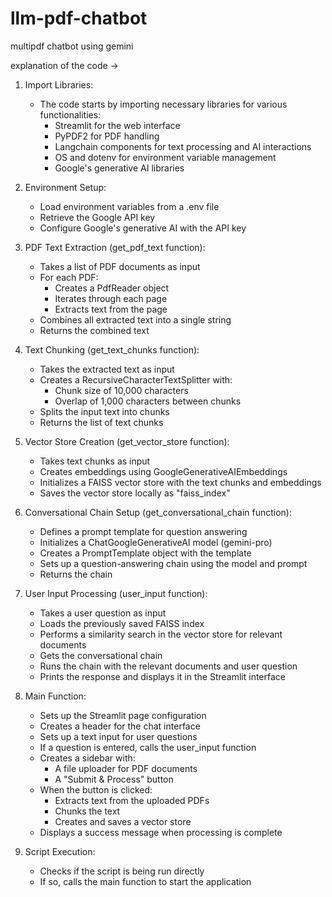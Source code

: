 ﻿# llm-pdf-chatbot

multipdf chatbot using gemini

explanation of the code ->

1. Import Libraries:
   - The code starts by importing necessary libraries for various functionalities:
     - Streamlit for the web interface
     - PyPDF2 for PDF handling
     - Langchain components for text processing and AI interactions
     - OS and dotenv for environment variable management
     - Google's generative AI libraries

2. Environment Setup:
   - Load environment variables from a .env file
   - Retrieve the Google API key
   - Configure Google's generative AI with the API key

3. PDF Text Extraction (get_pdf_text function):
   - Takes a list of PDF documents as input
   - For each PDF:
     - Creates a PdfReader object
     - Iterates through each page
     - Extracts text from the page
   - Combines all extracted text into a single string
   - Returns the combined text

4. Text Chunking (get_text_chunks function):
   - Takes the extracted text as input
   - Creates a RecursiveCharacterTextSplitter with:
     - Chunk size of 10,000 characters
     - Overlap of 1,000 characters between chunks
   - Splits the input text into chunks
   - Returns the list of text chunks

5. Vector Store Creation (get_vector_store function):
   - Takes text chunks as input
   - Creates embeddings using GoogleGenerativeAIEmbeddings
   - Initializes a FAISS vector store with the text chunks and embeddings
   - Saves the vector store locally as "faiss_index"

6. Conversational Chain Setup (get_conversational_chain function):
   - Defines a prompt template for question answering
   - Initializes a ChatGoogleGenerativeAI model (gemini-pro)
   - Creates a PromptTemplate object with the template
   - Sets up a question-answering chain using the model and prompt
   - Returns the chain

7. User Input Processing (user_input function):
   - Takes a user question as input
   - Loads the previously saved FAISS index
   - Performs a similarity search in the vector store for relevant documents
   - Gets the conversational chain
   - Runs the chain with the relevant documents and user question
   - Prints the response and displays it in the Streamlit interface

8. Main Function:
   - Sets up the Streamlit page configuration
   - Creates a header for the chat interface
   - Sets up a text input for user questions
   - If a question is entered, calls the user_input function
   - Creates a sidebar with:
     - A file uploader for PDF documents
     - A "Submit & Process" button
   - When the button is clicked:
     - Extracts text from the uploaded PDFs
     - Chunks the text
     - Creates and saves a vector store
   - Displays a success message when processing is complete

9. Script Execution:
   - Checks if the script is being run directly
   - If so, calls the main function to start the application
